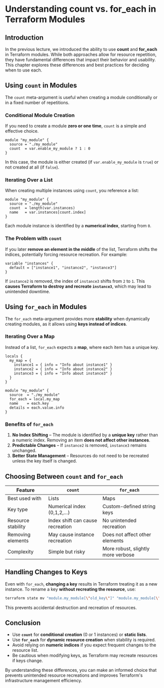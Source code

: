 # Understanding count vs. for_each in Terraform Modules

## Introduction
In the previous lecture, we introduced the ability to use **count** and **for_each** in Terraform modules. While both approaches allow for resource repetition, they have fundamental differences that impact their behavior and usability. This chapter explores these differences and best practices for deciding when to use each.

## Using `count` in Modules
The `count` meta-argument is useful when creating a module conditionally or in a fixed number of repetitions.

### Conditional Module Creation
If you need to create a module **zero or one time**, `count` is a simple and effective choice.
```hcl
module "my_module" {
  source = "./my_module"
  count  = var.enable_my_module ? 1 : 0
}
```
In this case, the module is either created (if `var.enable_my_module` is `true`) or not created at all (if `false`).

### Iterating Over a List
When creating multiple instances using `count`, you reference a list:
```hcl
module "my_module" {
  source = "./my_module"
  count  = length(var.instances)
  name   = var.instances[count.index]
}
```
Each module instance is identified by a **numerical index**, starting from `0`.

### The Problem with `count`
If you later **remove an element in the middle** of the list, Terraform shifts the indices, potentially forcing resource recreation. For example:
```hcl
variable "instances" {
  default = ["instance1", "instance2", "instance3"]
}
```
If `instance2` is removed, the index of `instance3` shifts from `2` to `1`. This **causes Terraform to destroy and recreate `instance3`**, which may lead to unintended downtime.

## Using `for_each` in Modules
The `for_each` meta-argument provides more **stability** when dynamically creating modules, as it allows using **keys instead of indices**.

### Iterating Over a Map
Instead of a list, `for_each` expects a **map**, where each item has a unique key.
```hcl
locals {
  my_map = {
    instance1 = { info = "Info about instance1" }
    instance2 = { info = "Info about instance2" }
    instance3 = { info = "Info about instance3" }
  }
}

module "my_module" {
  source  = "./my_module"
  for_each = local.my_map
  name    = each.key
  details = each.value.info
}
```
### Benefits of `for_each`
1. **No Index Shifting** – The module is identified by a **unique key** rather than a numeric index. Removing an item **does not affect other instances**.
2. **Predictable Changes** – If `instance2` is removed, `instance3` remains unchanged.
3. **Better State Management** – Resources do not need to be recreated unless the key itself is changed.

## Choosing Between `count` and `for_each`
| Feature            | `count`                         | `for_each`                      |
|--------------------|--------------------------------|---------------------------------|
| Best used with    | Lists                          | Maps                           |
| Key type         | Numerical index (0,1,2,…)      | Custom-defined string keys     |
| Resource stability | Index shift can cause recreation | No unintended recreation       |
| Removing elements | May cause instance recreation  | Does not affect other elements |
| Complexity        | Simple but risky               | More robust, slightly more verbose |

## Handling Changes to Keys
Even with `for_each`, **changing a key** results in Terraform treating it as a new instance. To rename a key **without recreating the resource**, use:
```sh
terraform state mv "module.my_module[\"old_key\"]" "module.my_module[\"new_key\"]"
```
This prevents accidental destruction and recreation of resources.

## Conclusion
- Use **`count`** for **conditional creation** (0 or 1 instances) or **static lists**.
- Use **`for_each`** for **dynamic resource creation** when stability is required.
- Avoid relying on **numeric indices** if you expect frequent changes to the resource list.
- Be cautious when modifying keys, as Terraform may recreate resources if keys change.

By understanding these differences, you can make an informed choice that prevents unintended resource recreations and improves Terraform's infrastructure management efficiency.

